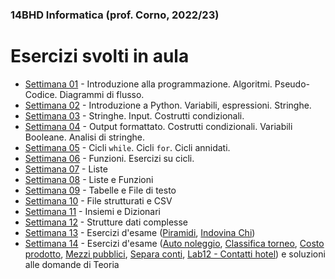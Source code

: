 ### 14BHD Informatica (prof. Corno, 2022/23)
# Esercizi svolti in aula

- [Settimana 01](./Settimana01/) - Introduzione alla programmazione. Algoritmi. Pseudo-Codice. Diagrammi di flusso.
- [Settimana 02](./Settimana02/) - Introduzione a Python. Variabili, espressioni. Stringhe.
- [Settimana 03](./Settimana03/) - Stringhe. Input. Costrutti condizionali.
- [Settimana 04](./Settimana04/) - Output formattato. Costrutti condizionali. Variabili Booleane. Analisi di stringhe.
- [Settimana 05](./Settimana05/) - Cicli `while`. Cicli `for`. Cicli annidati.
- [Settimana 06](./Settimana06/) - Funzioni. Esercizi su cicli.
- [Settimana 07](./Settimana07/) - Liste
- [Settimana 08](./Settimana08/) - Liste e Funzioni
- [Settimana 09](./Settimana09/) - Tabelle e File di testo
- [Settimana 10](./Settimana10/) - File strutturati e CSV
- [Settimana 11](./Settimana11/) - Insiemi e Dizionari
- [Settimana 12](./Settimana12/) - Strutture dati complesse
- [Settimana 13](./Settimana13/) - Esercizi d'esame ([Piramidi](./Settimana13/piramidi), [Indovina Chi](./Settimana13/indovina_chi))
- [Settimana 14](./Settimana14/) - Esercizi d'esame ([Auto noleggio](./Settimana14/auto_noleggio),
[Classifica torneo](./Settimana14/classifica_torneo), [Costo prodotto](./Settimana14/costo_prodotto), 
[Mezzi pubblici](./Settimana14/mezzi_pubblici), [Separa conti](Settimana14/separa_conti), 
[Lab12 - Contatti hotel](./Settimana14/Lab12)) e soluzioni alle domande di Teoria

